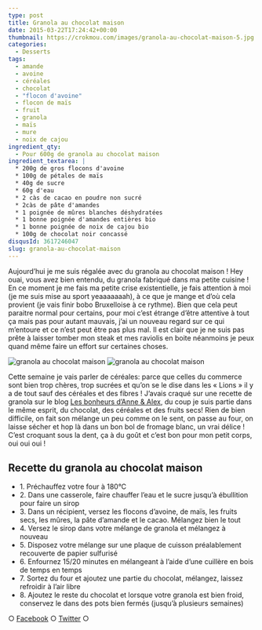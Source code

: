 ```yaml
---
type: post
title: Granola au chocolat maison
date: 2015-03-22T17:24:42+00:00
thumbnail: https://crokmou.com/images/granola-au-chocolat-maison-5.jpg
categories:
  - Desserts
tags:
  - amande
  - avoine
  - céréales
  - chocolat
  - "flocon d'avoine"
  - flocon de maïs
  - fruit
  - granola
  - maïs
  - mure
  - noix de cajou
ingredient_qty:
  - Pour 600g de granola au chocolat maison
ingredient_textarea: |
  * 200g de gros flocons d'avoine
  * 100g de pétales de maïs
  * 40g de sucre
  * 60g d'eau
  * 2 càs de cacao en poudre non sucré
  * 2càs de pâte d'amandes
  * 1 poignée de mûres blanches déshydratées
  * 1 bonne poignée d'amandes entières bio
  * 1 bonne poignée de noix de cajou bio
  * 100g de chocolat noir concassé
disqusId: 3617246047
slug: granola-au-chocolat-maison
---
```


Aujourd’hui je me suis régalée avec du granola au chocolat maison ! Hey ouai, vous avez bien entendu, du granola fabriqué dans ma petite cuisine ! En ce moment je me fais ma petite crise existentielle, je fais attention à moi (je me suis mise au sport yeaaaaaaah), à ce que je mange et d’où cela provient (je vais finir bobo Bruxelloise à ce rythme). Bien que cela peut paraitre normal pour certains, pour moi c’est étrange d’être attentive à tout ça mais pas pour autant mauvais, j’ai un nouveau regard sur ce qui m’entoure et ce n’est peut être pas plus mal. Il est clair que je ne suis pas prête à laisser tomber mon steak et mes raviolis en boite néanmoins je peux quand même faire un effort sur certaines choses.

![granola au chocolat maison](https://crokmou.com/images/granola-au-chocolat-maison-3_fmjyge.jpg) ![granola au chocolat maison](https://crokmou.com/images/granola-au-chocolat-maison-1_ebcid3.jpg)

Cette semaine je vais parler de céréales: parce que celles du commerce sont bien trop chères, trop sucrées et qu’on se le dise dans les « Lions » il y a de tout sauf des céréales et des fibres ! J’avais craqué sur une recette de granola sur le blog [Les bonheurs d’Anne & Alex](http://www.lesbonheurs.fr/2014/09/granola-double-chocolat-et-amandes-v.html), du coup je suis partie dans le même esprit, du chocolat, des céréales et des fruits secs! Rien de bien difficile, on fait son mélange un peu comme on le sent, on passe au four, on laisse sécher et hop là dans un bon bol de fromage blanc, un vrai délice ! C’est croquant sous la dent, ça à du goût et c’est bon pour mon petit corps, oui oui oui !

## Recette du granola au chocolat maison

* 1\. Préchauffez votre four à 180°C
* 2\. Dans une casserole, faire chauffer l’eau et le sucre jusqu’à ébullition pour faire un sirop
* 3\. Dans un récipient, versez les flocons d’avoine, de maïs, les fruits secs, les mûres, la pâte d’amande et le cacao. Mélangez bien le tout
* 4\. Versez le sirop dans votre mélange de granola et mélangez à nouveau
* 5\. Disposez votre mélange sur une plaque de cuisson préalablement recouverte de papier sulfurisé
* 6\. Enfournez 15/20 minutes en mélangeant à l’aide d’une cuillère en bois de temps en temps
* 7\. Sortez du four et ajoutez une partie du chocolat, mélangez, laissez refroidir à l’air libre
* 8\. Ajoutez le reste du chocolat et lorsque votre granola est bien froid, conservez le dans des pots bien fermés (jusqu’à plusieurs semaines)

○ [Facebook](https://www.facebook.com/crokmou.blog) ○ [Twitter](https://twitter.com/Crokmou) ○